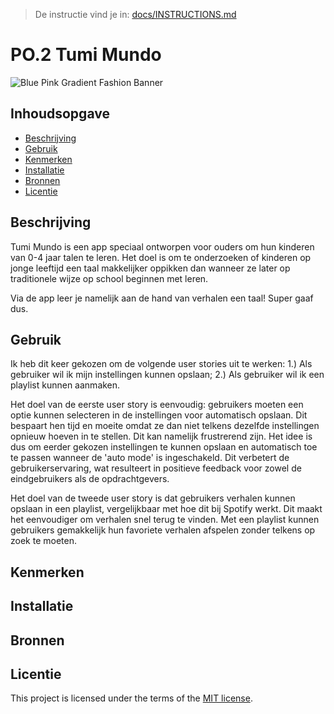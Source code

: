 > De instructie vind je in: [docs/INSTRUCTIONS.md](docs/INSTRUCTIONS.md)

# PO.2 Tumi Mundo
![Blue Pink Gradient Fashion Banner](https://github.com/MisahSaid/user-experience-enhanced-website/assets/144008464/a6e62262-213f-47ae-9059-938ecdfc0d23)

## Inhoudsopgave

  * [Beschrijving](#beschrijving)
  * [Gebruik](#gebruik)
  * [Kenmerken](#kenmerken)
  * [Installatie](#installatie)
  * [Bronnen](#bronnen)
  * [Licentie](#licentie)

## Beschrijving
Tumi Mundo is een app speciaal ontworpen voor ouders om hun kinderen van 0-4 jaar talen te leren. Het doel is om te onderzoeken of kinderen op jonge leeftijd een taal makkelijker oppikken dan wanneer ze later op traditionele wijze op school beginnen met leren.

Via de app leer je namelijk aan de hand van verhalen een taal! Super gaaf dus. 

## Gebruik
Ik heb dit keer gekozen om de volgende user stories uit te werken:
1.) Als gebruiker wil ik mijn instellingen kunnen opslaan;
2.) Als gebruiker wil ik een playlist kunnen aanmaken. 

Het doel van de eerste user story is eenvoudig: gebruikers moeten een optie kunnen selecteren in de instellingen voor automatisch opslaan. Dit bespaart hen tijd en moeite omdat ze dan niet telkens dezelfde instellingen opnieuw hoeven in te stellen. Dit kan namelijk frustrerend zijn. Het idee is dus om eerder gekozen instellingen te kunnen opslaan en automatisch toe te passen wanneer de 'auto mode' is ingeschakeld. Dit verbetert de gebruikerservaring, wat resulteert in positieve feedback voor zowel de eindgebruikers als de opdrachtgevers.

Het doel van de tweede user story is dat gebruikers verhalen kunnen opslaan in een playlist, vergelijkbaar met hoe dit bij Spotify werkt. Dit maakt het eenvoudiger om verhalen snel terug te vinden. Met een playlist kunnen gebruikers gemakkelijk hun favoriete verhalen afspelen zonder telkens op zoek te moeten.

## Kenmerken
<!-- Bij Kenmerken staat welke technieken zijn gebruikt en hoe. Wat is de HTML structuur? Wat zijn de belangrijkste dingen in CSS? Wat is er met JS gedaan en hoe? Misschien heb je iets met NodeJS gedaan, of heb je een framwork of library gebruikt? -->

## Installatie
<!-- Bij Instalatie staat hoe een andere developer aan jouw repo kan werken -->

## Bronnen

## Licentie

This project is licensed under the terms of the [MIT license](./LICENSE).
